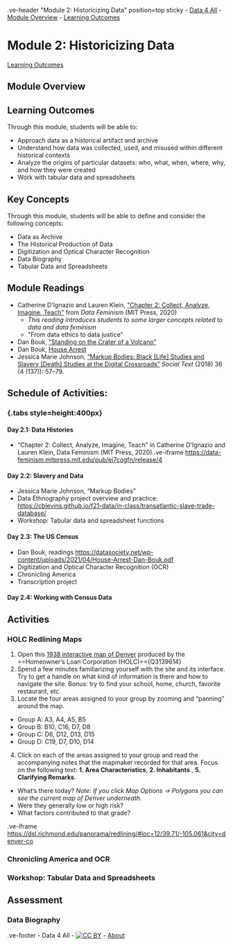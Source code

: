 .ve-header "Module 2: Historicizing Data" position=top sticky
    - [Data 4 All](https://data4all.com)
    - [Module Overview](#module-overview)
    - [Learning Outcomes](#learning-outcomes) 

# Module 2: Historicizing Data

[Learning Outcomes](#learning-outcomes)

## Module Overview

## Learning Outcomes

Through this module, students will be able to:

- Approach data as a historical artifact and archive
- Understand how data was collected, used, and misused within different historical contexts
- Analyze the origins of particular datasets: who, what, when, where, why, and how they were created
- Work with tabular data and spreadsheets

## Key Concepts

Through this module, students will be able to define and consider the following concepts:

- Data as Archive
- The Historical Production of Data
- Digitization and Optical Character Recognition
- Data Biography
- Tabular Data and Spreadsheets

## Module Readings

- Catherine D’Ignazio and Lauren Klein, ["Chapter 2: Collect, Analyze, Imagine, Teach"](https://data-feminism.mitpress.mit.edu/pub/ei7cogfn/release/4) from *Data Feminism* (MIT Press, 2020)
    - *This reading introduces students to some larger concepts related to data and data feminism*
    - "From data ethics to data justice"
- Dan Bouk, [“Standing on the Crater of a Volcano”](https://censusstories.us/2020/07/27/disfranchisement.html)
- Dan Bouk, [House Arrest](https://datasociety.net/wp-content/uploads/2021/04/House-Arrest-Dan-Bouk.pdf)
- Jessica Marie Johnson, [“Markup Bodies: Black [Life] Studies and Slavery [Death] Studies at the Digital Crossroads”](https://doi.org/10.1215/01642472-7145658) *Social Text* (2018) 36 (4 (137)): 57–79.

## Schedule of Activities:

### {.tabs style=height:400px}

#### Day 2.1: Data Histories
- “Chapter 2: Collect, Analyze, Imagine, Teach” in Catherine D’Ignazio and Lauren Klein, Data Feminism (MIT Press, 2020)
.ve-iframe https://data-feminism.mitpress.mit.edu/pub/ei7cogfn/release/4

#### Day 2.2: Slavery and Data
- Jessica Marie Johnson, “Markup Bodies”
- Data Ethnography project overview and practice: https://cblevins.github.io/f21-data/in-class/transatlantic-slave-trade-database/ 
- Workshop: Tabular data and spreadsheet functions

#### Day 2.3: The US Census
- Dan Bouk, readings https://datasociety.net/wp-content/uploads/2021/04/House-Arrest-Dan-Bouk.pdf 
- Digitization and Optical Character Recognition (OCR)
- Chronicling America
- Transcription project

#### Day 2.4: Working with Census Data

## Activities

### HOLC Redlining Maps

1.  Open this [1938 interactive map of Denver](https://dsl.richmond.edu/panorama/redlining/#loc=11/39.71/-105.117&city=denver-co ) produced by the ==Homeowner’s Loan Corporation (HOLC)=={Q3139614}
2.  Spend a few minutes familiarizing yourself with the site and its interface. Try to get a handle on what kind of information is there and how to navigate the site. Bonus: try to find your school, home, church, favorite restaurant, etc.
3.  Locate the four areas assigned to your group by zooming and “panning” around the map. 

- Group A: A3, A4, A5, B5
- Group B: B10, C16, D7, D8
- Group C: D6, D12, D13, D15
- Group D: C19, D7, D10, D14

4.  Click on each of the areas assigned to your group and read the accompanying notes that the mapmaker recorded for that area. Focus on the following text: **1. Area Characteristics**, **2. Inhabitants** , **5. Clarifying Remarks**.

- What’s there today? *Note: If you click Map Options -> Polygons you can see the current map of Denver underneath.*
- Were they generally low or high risk? 
- What factors contributed to that grade?

.ve-iframe https://dsl.richmond.edu/panorama/redlining/#loc=12/39.71/-105.061&city=denver-co

### Chronicling America and OCR

### Workshop: Tabular Data and Spreadsheets

## Assessment

### Data Biography


.ve-footer
    - Data 4 All
    - [![CC BY](https://licensebuttons.net/l/by/4.0/88x31.png)](https://creativecommons.org/licenses/by/4.0/)
    - [About](/about)